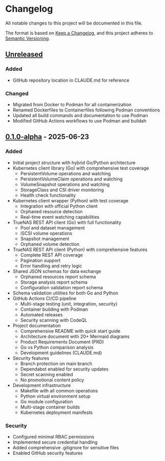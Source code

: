 # Changelog

All notable changes to this project will be documented in this file.

The format is based on [Keep a Changelog](https://keepachangelog.com/en/1.0.0/),
and this project adheres to [Semantic Versioning](https://semver.org/spec/v2.0.0.html).

## [Unreleased]

### Added
- GitHub repository location in CLAUDE.md for reference

### Changed
- Migrated from Docker to Podman for all containerization
- Renamed Dockerfiles to Containerfiles following Podman conventions
- Updated all build commands and documentation to use Podman
- Modified GitHub Actions workflows to use Podman and buildah

## [0.1.0-alpha] - 2025-06-23

### Added
- Initial project structure with hybrid Go/Python architecture
- Kubernetes client library (Go) with comprehensive test coverage
  - PersistentVolume operations and watching
  - PersistentVolumeClaim operations and watching
  - VolumeSnapshot operations and watching
  - StorageClass and CSI driver monitoring
  - Health check functionality
- Kubernetes client wrapper (Python) with test coverage
  - Integration with official Python client
  - Orphaned resource detection
  - Real-time event watching capabilities
- TrueNAS REST API client (Go) with full functionality
  - Pool and dataset management
  - iSCSI volume operations
  - Snapshot management
  - Orphaned volume detection
- TrueNAS REST API client (Python) with comprehensive features
  - Complete REST API coverage
  - Pagination support
  - Error handling and retry logic
- Shared JSON schemas for data exchange
  - Orphaned resources report schema
  - Storage analysis report schema
  - Configuration validation report schema
- Schema validation utilities for both Go and Python
- GitHub Actions CI/CD pipeline
  - Multi-stage testing (unit, integration, security)
  - Container building with Podman
  - Automated releases
  - Security scanning with CodeQL
- Project documentation
  - Comprehensive README with quick start guide
  - Architecture document with 20+ Mermaid diagrams
  - Product Requirements Document (PRD)
  - Go vs Python comparison analysis
  - Development guidelines (CLAUDE.md)
- Security features
  - Branch protection on main branch
  - Dependabot enabled for security updates
  - Secret scanning enabled
  - No promotional content policy
- Development infrastructure
  - Makefile with all common operations
  - Python virtual environment setup
  - Go module configuration
  - Multi-stage container builds
  - Kubernetes deployment manifests

### Security
- Configured minimal RBAC permissions
- Implemented secure credential handling
- Added comprehensive .gitignore for sensitive files
- Enabled GitHub security features

[Unreleased]: https://github.com/tomazb/kubernetes-truenas-democratic-tool/compare/v0.1.0-alpha...HEAD
[0.1.0-alpha]: https://github.com/tomazb/kubernetes-truenas-democratic-tool/releases/tag/v0.1.0-alpha
